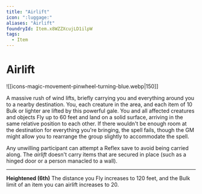 ```yaml
---
title: "Airlift"
icon: ":luggage:"
aliases: "Airlift"
foundryId: Item.x8WZZXcujLD1ilpW
tags:
  - Item
---
```


# Airlift
![[icons-magic-movement-pinwheel-turning-blue.webp|150]]

A massive rush of wind lifts, briefly carrying you and everything around you to a nearby destination. You, each creature in the area, and each item of 10 Bulk or lighter are lifted by this powerful gale. You and all affected creatures and objects Fly up to 60 feet and land on a solid surface, arriving in the same relative position to each other. If there wouldn't be enough room at the destination for everything you're bringing, the spell fails, though the GM might allow you to rearrange the group slightly to accommodate the spell.

Any unwilling participant can attempt a Reflex save to avoid being carried along. The _airlift_ doesn't carry items that are secured in place (such as a hinged door or a person manacled to a wall).

* * *

**Heightened (6th)** The distance you Fly increases to 120 feet, and the Bulk limit of an item you can airlift increases to 20.
